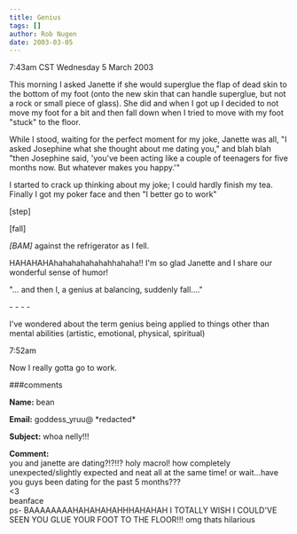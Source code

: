 ```yaml
---
title: Genius
tags: []
author: Rob Nugen
date: 2003-03-05
---
```


<p class=date>7:43am CST Wednesday 5 March 2003</p>

<p>This morning I asked Janette if she would superglue the flap of
dead skin to the bottom of my foot (onto the new skin that can handle
superglue, but not a rock or small piece of glass).  She did and when
I got up I decided to not move my foot for a bit and then fall down
when I tried to move with my foot "stuck" to the floor.</p>

<p>While I stood, waiting for the perfect moment for my joke, Janette
was all, "I asked Josephine what she thought about me dating you," and
blah blah "then Josephine said, 'you've been acting like a couple of
teenagers for five months now.  But whatever makes you happy.'"</p>

<p>I started to crack up thinking about my joke; I could hardly finish
my tea.  Finally I got my poker face and then "I better go to work"</p>

<p>[step]</p>

<p>[fall]</p>

<p><em>[BAM]</em> against the refrigerator as I fell.</p>

<p>HAHAHAHAhahahahahahahhahaha!!  I'm so glad Janette and I share our
wonderful sense of humor!</p>

<p>"... and then I, a genius at balancing, suddenly fall...."</p>

<p>- - - -</p>

<p>I've wondered about the term genius being applied to things other
than mental abilities (artistic, emotional, physical, spiritual)</p>

<p class=date>7:52am</p>

<p>Now I really gotta go to work.</p>

###comments

<p><b>Name:</b> bean

<p><b>Email:</b> goddess_yruu@ *redacted*

<p><b>Subject:</b> whoa nelly!!!

<p><b>Comment:</b>
<br>you and janette are dating?!?!!? holy macrol! how  completely unexpected/slightly expected and neat all at the same time! or wait...have you guys been dating for the past 5 months??? <br>
<3<br>
beanface<br>
ps- BAAAAAAAAHAHAHAHAHHHAHAHAH I TOTALLY WISH I COULD'VE SEEN YOU GLUE YOUR FOOT TO THE FLOOR!!! omg thats hilarious
